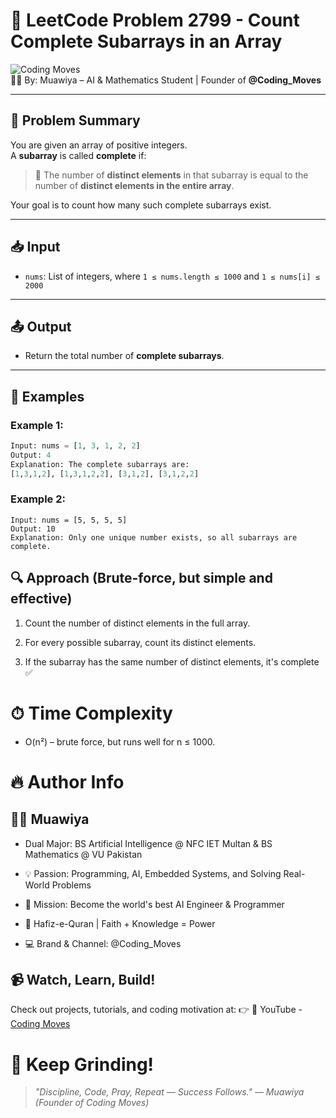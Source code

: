 # 🚦 LeetCode Problem 2799 - Count Complete Subarrays in an Array

![Coding Moves](https://www.youtube.com/@Coding_Moves)  
👨‍💻 By: Muawiya – AI & Mathematics Student | Founder of **@Coding_Moves**

---

## 🧠 Problem Summary

You are given an array of positive integers.  
A **subarray** is called **complete** if:

> 🔹 The number of **distinct elements** in that subarray is equal to the number of **distinct elements in the entire array**.

Your goal is to count how many such complete subarrays exist.

---

## 📥 Input

- `nums`: List of integers, where `1 ≤ nums.length ≤ 1000` and `1 ≤ nums[i] ≤ 2000`

---

## 📤 Output

- Return the total number of **complete subarrays**.

---

## 🧪 Examples

### Example 1:
```python
Input: nums = [1, 3, 1, 2, 2]
Output: 4
Explanation: The complete subarrays are:
[1,3,1,2], [1,3,1,2,2], [3,1,2], [3,1,2,2]
```
### Example 2:
```
Input: nums = [5, 5, 5, 5]
Output: 10
Explanation: Only one unique number exists, so all subarrays are complete.
```
## 🔍 Approach (Brute-force, but simple and effective)
1. Count the number of distinct elements in the full array.

2. For every possible subarray, count its distinct elements.

3. If the subarray has the same number of distinct elements, it's complete ✅

# ⏱ Time Complexity
+ O(n²) – brute force, but runs well for n ≤ 1000.

# 🔥 Author Info
## 🧑‍🎓 Muawiya

+ Dual Major: BS Artificial Intelligence @ NFC IET Multan & BS Mathematics @ VU Pakistan

+ 💡 Passion: Programming, AI, Embedded Systems, and Solving Real-World Problems

+ 🎯 Mission: Become the world's best AI Engineer & Programmer

+ 🕌 Hafiz-e-Quran | Faith + Knowledge = Power

+ 💻 Brand & Channel: @Coding_Moves

## 📹 Watch, Learn, Build!
 Check out projects, tutorials, and coding motivation at:
 👉 🎥 YouTube - [Coding Moves](https://www.youtube.com/@Coding_Moves)

# 💪 Keep Grinding!
> *"Discipline, Code, Pray, Repeat — Success Follows."
— Muawiya (Founder of Coding Moves)*

   
